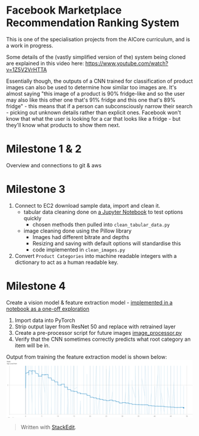 
# Facebook Marketplace Recommendation Ranking System

This is one of the specialisation projects from the AICore curriculum, and is a work in progress.

Some details of the (vastly simplified version of the) system being cloned are explained in this video here: https://www.youtube.com/watch?v=1Z5V2VrHTTA

Essentially though, the outputs of a CNN trained for classification of product images can also be used to determine how similar too images are. It's almost saying "this image of a product is 90% fridge-like and so the user may also like this other one that's 91% fridge and this one that's 89% fridge" - this means that if a person can subconsciously narrow their search - picking out unknown details rather than explicit ones. Facebook won't know that what the user is looking for a car that looks like a fridge - but they'll know what products to show them next.

# Milestone 1 & 2

Overview and connections to git & aws

  

# Milestone 3

1) Connect to EC2 download sample data, import and clean it.
	- tabular data cleaning done on [a Jupyter Notebook](https://github.com/MartinKlefas/facebook-marketplaces-recommendation-ranking-system/blob/fa2934bf4db916fd06c2b923ba89367a97ad098a/Data_Import_&_Clean.ipynb) to test options quickly
		- chosen methods then pulled into `clean_tabular_data.py`
	- image cleaning done using the Pillow library
		- Images had different bitrate and depths
		- Resizing and saving with default options will standardise this
		- code implemented in `clean_images.py`
2) Convert `Product Categories` into machine readable integers with a dictionary to act as a human readable key.

# Milestone 4
Create a vision model & feature extraction model - [implemented in a notebook as a one-off exploration](https://github.com/MartinKlefas/facebook-marketplaces-recommendation-ranking-system/blob/main/retrain.ipynb)
1) Import data into PyTorch
2) Strip output layer from ResNet 50 and replace with retrained layer
3) Create a pre-processor script for future images [image_processor.py](https://github.com/MartinKlefas/facebook-marketplaces-recommendation-ranking-system/blob/main/image_processor.py)
4) Verify that the CNN sometimes correctly predicts what root category an item will be in.

Output from training the feature extraction model is shown below:
![error graph levelling out with epoch](Tensorboard.PNG)

> Written with [StackEdit](https://stackedit.io/).

